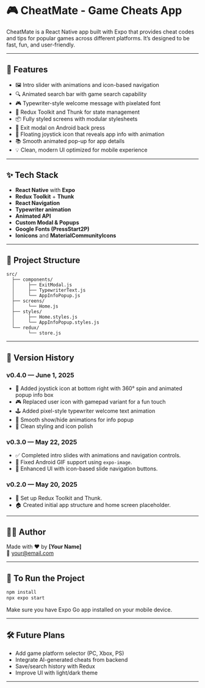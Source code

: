 
# 🎮 CheatMate - Game Cheats App

CheatMate is a React Native app built with Expo that provides cheat codes and tips for popular games across different platforms. It’s designed to be fast, fun, and user-friendly.

---

## 🚀 Features

- 🖼️ Intro slider with animations and icon-based navigation
- 🔍 Animated search bar with game search capability
- 🎮 Typewriter-style welcome message with pixelated font
- 📱 Redux Toolkit and Thunk for state management
- 📦 Fully styled screens with modular stylesheets
- 🛑 Exit modal on Android back press
- 💬 Floating joystick icon that reveals app info with animation
- 📚 Smooth animated pop-up for app details
- 💡 Clean, modern UI optimized for mobile experience

---

## ✨ Tech Stack

- **React Native** with **Expo**
- **Redux Toolkit** + **Thunk**
- **React Navigation**
- **Typewriter animation**
- **Animated API**
- **Custom Modal & Popups**
- **Google Fonts (PressStart2P)**
- **Ionicons** and **MaterialCommunityIcons**

---

## 📂 Project Structure

```
src/
  ├── components/
  │     ├── ExitModal.js
  │     ├── TypewriterText.js
  │     └── AppInfoPopup.js
  ├── screens/
  │     └── Home.js
  ├── styles/
  │     ├── Home.styles.js
  │     └── AppInfoPopup.styles.js
  └── redux/
        └── store.js
```

---

## 📌 Version History

### v0.4.0 — June 1, 2025

- 💬 Added joystick icon at bottom right with 360° spin and animated popup info box
- 🎮 Replaced user icon with gamepad variant for a fun touch
- 🕹️ Added pixel-style typewriter welcome text animation
- 🔄 Smooth show/hide animations for info popup
- 🎨 Clean styling and icon polish

### v0.3.0 — May 22, 2025

- ✅ Completed intro slides with animations and navigation controls.
- 🐛 Fixed Android GIF support using `expo-image`.
- 🎨 Enhanced UI with icon-based slide navigation buttons.

### v0.2.0 — May 20, 2025

- 🧠 Set up Redux Toolkit and Thunk.
- 🏠 Created initial app structure and home screen placeholder.

---

## 🧑‍💻 Author

Made with ❤️ by **[Your Name]**  
📧 your@email.com

---

## 📱 To Run the Project

```bash
npm install
npx expo start
```

Make sure you have Expo Go app installed on your mobile device.

---

## 🛠️ Future Plans

- Add game platform selector (PC, Xbox, PS)
- Integrate AI-generated cheats from backend
- Save/search history with Redux
- Improve UI with light/dark theme

---
